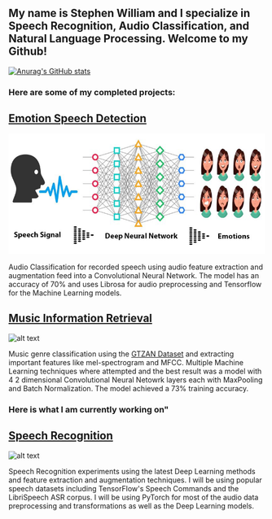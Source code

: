 ## My name is Stephen William and I specialize in Speech Recognition, Audio Classification, and Natural Language Processing. Welcome to my Github!
[![Anurag's GitHub stats](https://github-readme-stats.vercel.app/api?username=Jyve00)](https://github.com/Jyve00/github-readme-stats)


### Here are some of my completed projects: 

## [Emotion Speech Detection](https://github.com/Jyve00/Emotion_Speech_Detection) 
![alt text](https://github.com/Jyve00/Emotion_Detection-/raw/main/images/speech.png)

Audio Classification for recorded speech using audio feature extraction and augmentation feed into a Convolutional Neural Network. The model has an accuracy of 70% and uses Librosa for audio preprocessing and Tensorflow for the Machine Learning models. 


## [Music Information Retrieval](https://github.com/Jyve00/MIR)
![alt text](https://www.incimages.com/uploaded_files/image/1920x1080/getty_626660256_2000108620009280158_388846.jpg)

Music genre classification using the [GTZAN Dataset](http://marsyas.info/downloads/datasets.html) and extracting important features like mel-spectrogram and MFCC. Multiple Machine Learning techniques where attempted and the best result was a model with 4 2 dimensional Convolutional Neural Netowrk layers each with MaxPooling and Batch Normalization. The model achieved a 73% training accuracy. 


### Here is what I am currently working on" 

## [Speech Recognition](https://github.com/Jyve00/Speech_Recognition)
![alt text](https://recfaces.com/wp-content/uploads/2021/06/voice-recognition-830x571.jpg)


Speech Recognition experiments using the latest Deep Learning methods and feature extraction and augmentation techniques. I will be using popular speech datasets including TensorFlow's Speech Commands and the LibriSpeech ASR corpus. I will be using PyTorch for most of the audio data preprocessing and transformations as well as the Deep Learning models. 








<!--
**Jyve00/Jyve00** is a ✨ _special_ ✨ repository because its `README.md` (this file) appears on your GitHub profile.

Here are some ideas to get you started:

- 🔭 I’m currently working on ...
- 🌱 I’m currently learning ...
- 👯 I’m looking to collaborate on ...
- 🤔 I’m looking for help with ...
- 💬 Ask me about ...
- 📫 How to reach me: ...
- 😄 Pronouns: ...
- ⚡ Fun fact: ...
-->

